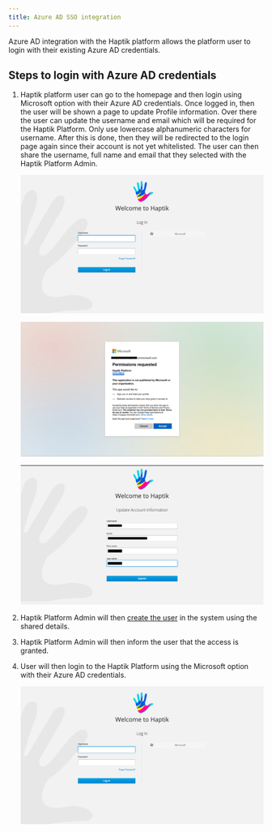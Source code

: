 ```yaml
---
title: Azure AD SSO integration
---
```


Azure AD integration with the Haptik platform allows the  platform user to login with their existing Azure AD 
credentials.


## Steps to login with Azure AD credentials

1) Haptik platform user can go to the homepage and then login  using Microsoft option with their Azure AD credentials. 
Once logged in, then the user will be shown a page to update Profile information.  Over there the user can update the 
username and email which will be required for the Haptik Platform. Only use lowercase alphanumeric characters for 
username. After this is done, then they will be redirected to the login page again since their account is not yet 
whitelisted. The user can then share the username, full name and email that they selected with the Haptik Platform 
Admin.

    ![](assets/azure-ad-login-1.png)
    
    ![](assets/azure-ad-login-2.png)
    
    ![](assets/azure-ad-login-3.png)

2) Haptik Platform Admin will then [create the user](permission-management.md#creating-new-user) in the system using 
the shared details.

3) Haptik Platform Admin will then inform the user that the access is granted. 

4) User will then login to the Haptik Platform using the Microsoft option with their Azure AD credentials.

   ![](assets/azure-ad-login-1.png)
